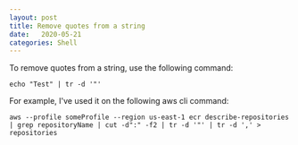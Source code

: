```yaml
---
layout: post
title: Remove quotes from a string
date:   2020-05-21
categories: Shell
---
```

To remove quotes from a string, use the following command:
```shell
echo "Test" | tr -d '"'
```

For example, I've used it on the following aws cli command:
```shell
aws --profile someProfile --region us-east-1 ecr describe-repositories | grep repositoryName | cut -d":" -f2 | tr -d '"' | tr -d ',' > repositories
```
